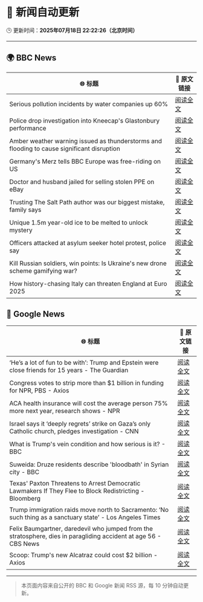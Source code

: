 # 🧠 新闻自动更新

🕒 更新时间：**2025年07月18日 22:22:26（北京时间）**

---

## 🌍 BBC News

| 🌐 标题 | 🔗 原文链接 |
|--------|-------------|
| Serious pollution incidents by water companies up 60% | [阅读全文](https://www.bbc.com/news/articles/cg5zl75dmm0o) |
| Police drop investigation into Kneecap's Glastonbury performance | [阅读全文](https://www.bbc.com/news/articles/cly290dk226o) |
| Amber weather warning issued as thunderstorms and flooding to cause significant disruption | [阅读全文](https://www.bbc.com/weather/articles/cn7d5221le7o) |
| Germany's Merz tells BBC Europe was free-riding on US | [阅读全文](https://www.bbc.com/news/articles/ckg6v0pk964o) |
| Doctor and husband jailed for selling stolen PPE on eBay | [阅读全文](https://www.bbc.com/news/articles/ckgl8qn1we8o) |
| Trusting The Salt Path author was our biggest mistake, family says | [阅读全文](https://www.bbc.com/news/articles/c80p2pzgpmgo) |
| Unique 1.5m year-old ice to be melted to unlock mystery | [阅读全文](https://www.bbc.com/news/articles/c5ygwd6yj28o) |
| Officers attacked at asylum seeker hotel protest, police say | [阅读全文](https://www.bbc.com/news/articles/c70rgkrr6rpo) |
| Kill Russian soldiers, win points: Is Ukraine's new drone scheme gamifying war? | [阅读全文](https://www.bbc.com/news/articles/c80p9k1r1dlo) |
| How history-chasing Italy can threaten England at Euro 2025 | [阅读全文](https://www.bbc.com/sport/football/articles/cedg4dvdyqpo) |

## 📰 Google News

| 🌐 标题 | 🔗 原文链接 |
|--------|-------------|
| ‘He’s a lot of fun to be with’: Trump and Epstein were close friends for 15 years - The Guardian | [阅读全文](https://news.google.com/rss/articles/CBMifEFVX3lxTE5IMWdKQkJtSGY1TUhxTnM2VGpHdnR0YWZaYlJpdUthUF9ISDV4ZmhRYzVhQUdfaDlRV0VaRHhQSWFzWF9lR1JROXEtTDJJbjNTbUJJR0JITGt4aHBLTXlzbFFfZ3JkallRNkdGYnRNZVdNQjF4V05Uc3pOYnk?oc=5) |
| Congress votes to strip more than $1 billion in funding for NPR, PBS - Axios | [阅读全文](https://news.google.com/rss/articles/CBMiZkFVX3lxTE96c0hycTczRElsVDNGZTVKWDVsdVJJeVJXTUJ2SDlHQi0xQzgzbEVoRGI5b19lYXh0RGh1WTROZmNqN2VhOFFvNDdYaEZpNUxQTTVHb1Y3Z0NCY1dEUzlONVF3T3RsQQ?oc=5) |
| ACA health insurance will cost the average person 75% more next year, research shows - NPR | [阅读全文](https://news.google.com/rss/articles/CBMiuwFBVV95cUxQX1ozQ0FRMUpTT29saVI5bGl4cXA5clZLWjVrSTRCYjJsSDl3dFp2ZXpPYnNNTHUxZF9OMTZwUUVaRVozZzhLT1RkU18wMUItMzB0Q2lPMFY3ZUlsZE9ZWlJ2V0o5ai1iMTN5QzJzMnV6TmhqZEZCVmJlRHh4WUpkTkN3SzFPRVcxNmVCUmVFa3hGS3BXYnBmVndXQ2UxUmp0MXhSVk1tNk5UNU9OZDN5S0RpMjJUR203ZE5r?oc=5) |
| Israel says it ‘deeply regrets’ strike on Gaza’s only Catholic church, pledges investigation - CNN | [阅读全文](https://news.google.com/rss/articles/CBMiiAFBVV95cUxOWU0tWXdZR1F6Ymo5bXVzRy1BcUZMLU85emxheXhfTzBITXp5SkhYVkFRMldpcklDZWtPTDVDdzZQajEweU4yZWliUUVvdzlBVVNsYWNGZUxscnl6c0I2WC1NNGdXUUxhN1NmS0IyWXRXZVhNY3BIaTVrWDU2TS1PaWZiSEhIWFpP0gGOAUFVX3lxTE1KX3ZKN3JFczA1aXNrRFlnVW9mVE52ZEp0TWlFMWhpYTB3d1V3dWRQcmNITHZDc2dSYzJJS01Ka1NsdWxqS19VQzBrMmlsUkNIaWxLNXY3Z0ZNeERzQm5POUNJem9NU2oxanJzSkJSTHAyc1Jha096NGE1TWJWbzNwZUFZb0drZHlTQlV3TGc?oc=5) |
| What is Trump's vein condition and how serious is it? - BBC | [阅读全文](https://news.google.com/rss/articles/CBMiWkFVX3lxTE9EVGtwaG96bHRHOVVRdDVJTmFYcDdDX3lsMXhKQ2VvTEJLQUdnUjZ2STYwTFpaM04tNHlHTHl3VHdBNWtUeHFHbi1WX1MyRnNCa1JNQmllZEo3UdIBX0FVX3lxTE5HX2xMUFV3SHJhaE84dlRTbW5hQk1jS0VlRVlSbW56RFdBbnNGRVdZZXEyRTJZV21aa0pKWDdMMVVrRlgwRUV6c0xtbnFtTENQOEhpaG1URGJjQlFqejRr?oc=5) |
| Suweida: Druze residents describe 'bloodbath' in Syrian city - BBC | [阅读全文](https://news.google.com/rss/articles/CBMiWkFVX3lxTE1yUjRIQlhVZGVPZlppVThSUjlHYnV2aGFkb1J3UjBjSlgtNjlEQ0VFQ2NQbUVkYmxUVDVjMWdKMzdsTjBrdTZTclNCWU1vamcwcHNmcGtQeEVsd9IBX0FVX3lxTE14MFNZVmRzNFYyT1lMMUVZc0d1QTdOWGJINGN1Y1UteFhBOUl2MmhPeEI5VWN3UTRSMTJqbGpiSnE2VEVONnZONXRnZjRUV2RqdlFYTXVVUUxPMXhKOEdn?oc=5) |
| Texas' Paxton Threatens to Arrest Democratic Lawmakers If They Flee to Block Redistricting - Bloomberg | [阅读全文](https://news.google.com/rss/articles/CBMisgFBVV95cUxPUmpIS3puM0Z3SE91Y3JZbDhhbkdZTndBNWRTNk02ZlI2a291X1Vfbnc3aHRPMjBaNTRMQWxoUURMTGUwbXpBUHBsRWJqWjdUckhCdUhXRUVQVXZoYnlIZzExbUdOOFpOTHlCbFNUODV6aHlFT0ctNFV0bFNxMkROX1dZNVBkS2RkNjhxSFozZHkwQjktUG1jVmgwUjBGallHT0g1TUJLakYwdW9wdHJwOFp3?oc=5) |
| Trump immigration raids move north to Sacramento: ‘No such thing as a sanctuary state’ - Los Angeles Times | [阅读全文](https://news.google.com/rss/articles/CBMixwFBVV95cUxQbFFlcHpoM05iZkQ3Qm8xMXItWUQ5ejM2NW1MVFZTZU1nZXdDUXNEdTNtRk5ObWlqdVJwTU5zRk1pd1F5X1QxdllVX3JVdzRqcC1uT2dZNC0tUS15bVctcDdpMTRvekQ0cF81MVVaY3ZDei1GUnBCcHVCUUlmTjFBWWZjME9mNDNVNFRBRnF2TEY2VFB4M05Rc05kTnlrR2JxQjZrU005MHFLdzNhTkJmY0diMTVpWmRVTk5FdjJJWlFHUkJ5d0gw?oc=5) |
| Felix Baumgartner, daredevil who jumped from the stratosphere, dies in paragliding accident at age 56 - CBS News | [阅读全文](https://news.google.com/rss/articles/CBMikgFBVV95cUxNM05fSmtLLUFvd0RIeTBJV2o2RkM1Z3I2WGI5RVdvaHRwLV82RmY3cUlYTWQ1ZnliWDRqXzJWZDFNZExpTWEtM3hRQTdpZ1B5LWZEeU1KZ1FxUlg0c09rODk5a1JEQ005d2VZS0tTMWY1NV8yU2pIWXhFVnZJZWZmdG1UMkt1Tm85MGgxcXdQSEVVQdIBlwFBVV95cUxPT2owYlVVWl9HYmhRVVZlelMyTFdGdEFONUxmelpFSVlyVFZTb1FndWE0U0lxVXNpUUEtdXlfc2RXamlPcEU2MG9zNFI0R3NyWlExVjViUkQtOFN3OWhOdzdINXlIR0dRa0EwMllNbDZRbjU0eTRiSzdndHhqdC11MjdhUnIzcHZNQVFpZy00N0RXbmJZZ0Q4?oc=5) |
| Scoop: Trump's new Alcatraz could cost $2 billion - Axios | [阅读全文](https://news.google.com/rss/articles/CBMieEFVX3lxTE5td3Y1UXNIajczelJ1ekhUVDV5TFdsalJXUEs0bEhVaVlOdkJTYVVrUFd1YzJaRVFlSHFLa2JYNFczbThBWmZfZEZmcHJKWWhtQ2ZTeng5SUlDZnhTZUZ1RkwzR0xRa3Nual8ybkJOOVA2V09lOTZFdw?oc=5) |

---
> 本页面内容来自公开的 BBC 和 Google 新闻 RSS 源，每 10 分钟自动更新。